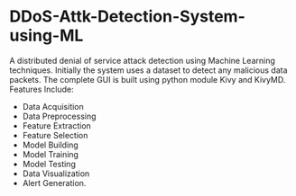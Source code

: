 # DDoS-Attk-Detection-System-using-ML
A distributed denial of service attack detection using Machine Learning techniques. 
Initially the system uses a dataset to detect any malicious data packets.
The complete GUI is built using python module Kivy and KivyMD.
Features Include:
* Data Acquisition
* Data Preprocessing
* Feature Extraction
* Feature Selection
* Model Building
* Model Training
* Model Testing
* Data Visualization
* Alert Generation.
